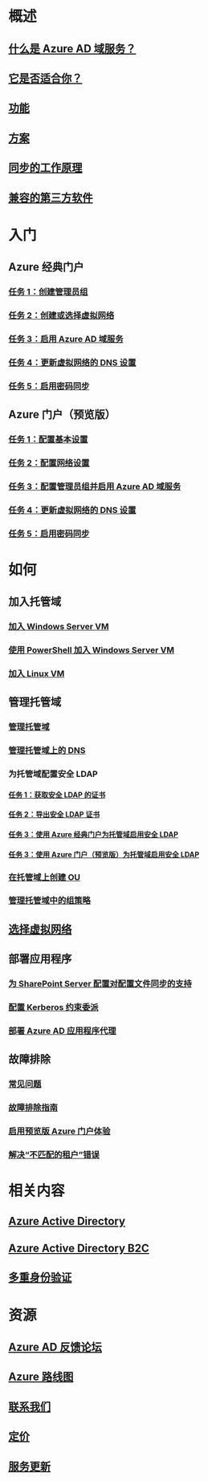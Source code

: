 # 概述

## [什么是 Azure AD 域服务？](active-directory-ds-overview.md)

## [它是否适合你？](active-directory-ds-comparison.md)

## [功能](active-directory-ds-features.md)

## [方案](active-directory-ds-scenarios.md)

## [同步的工作原理](active-directory-ds-synchronization.md)

## [兼容的第三方软件](active-directory-ds-compatible-software.md)


# 入门

## Azure 经典门户

### [任务 1：创建管理员组](active-directory-ds-getting-started-create-group.md)

### [任务 2：创建或选择虚拟网络](active-directory-ds-getting-started-vnet.md)

### [任务 3：启用 Azure AD 域服务](active-directory-ds-getting-started-enableaadds.md)

### [任务 4：更新虚拟网络的 DNS 设置](active-directory-ds-getting-started-update-dns.md)

### [任务 5：启用密码同步](active-directory-ds-getting-started-password-sync.md)

## Azure 门户（预览版）

### [任务 1：配置基本设置](active-directory-ds-getting-started.md)

### [任务 2：配置网络设置](active-directory-ds-getting-started-network.md)

### [任务 3：配置管理员组并启用 Azure AD 域服务](active-directory-ds-getting-started-admingroup.md)

### [任务 4：更新虚拟网络的 DNS 设置](active-directory-ds-getting-started-dns.md)

### [任务 5：启用密码同步](active-directory-ds-getting-started-password-sync.md)


# 如何

## 加入托管域

### [加入 Windows Server VM](active-directory-ds-admin-guide-join-windows-vm.md)

### [使用 PowerShell 加入 Windows Server VM](active-directory-ds-admin-guide-join-windows-vm-classic-powershell.md)

### [加入 Linux VM](active-directory-ds-admin-guide-join-rhel-linux-vm.md)

## 管理托管域

### [管理托管域](active-directory-ds-admin-guide-administer-domain.md)

### [管理托管域上的 DNS](active-directory-ds-admin-guide-administer-dns.md)

### 为托管域配置安全 LDAP

#### [任务 1：获取安全 LDAP 的证书](active-directory-ds-admin-guide-configure-secure-ldap.md)

#### [任务 2：导出安全 LDAP 证书](active-directory-ds-admin-guide-configure-secure-ldap-export-pfx.md)

#### [任务 3：使用 Azure 经典门户为托管域启用安全 LDAP](active-directory-ds-admin-guide-configure-secure-ldap-enable-ldaps-classic.md)

#### [任务 3：使用 Azure 门户（预览版）为托管域启用安全 LDAP](active-directory-ds-admin-guide-configure-secure-ldap-enable-ldaps.md)


### [在托管域上创建 OU](active-directory-ds-admin-guide-create-ou.md)

### [管理托管域中的组策略](active-directory-ds-admin-guide-administer-group-policy.md)

## [选择虚拟网络](active-directory-ds-networking.md)

## 部署应用程序

### [为 SharePoint Server 配置对配置文件同步的支持](active-directory-ds-enable-sharepoint-profile-sync.md)

### [配置 Kerberos 约束委派](active-directory-ds-enable-kcd.md)

### [部署 Azure AD 应用程序代理](active-directory-ds-deploy-azure-app-proxy.md)

## 故障排除

### [常见问题](active-directory-ds-faqs.md)

### [故障排除指南](active-directory-ds-troubleshooting.md)

### [启用预览版 Azure 门户体验](active-directory-ds-azure-portal-enable-preview-access.md)

### [解决“不匹配的租户”错误](active-directory-ds-mismatched-tenant-error.md)


# 相关内容

## [Azure Active Directory](../active-directory/active-directory-whatis.md)

## [Azure Active Directory B2C](../active-directory-b2c/active-directory-b2c-overview.md)

## [多重身份验证](../multi-factor-authentication/multi-factor-authentication.md)


# 资源

## [Azure AD 反馈论坛](https://feedback.azure.com/forums/169401-azure-active-directory)

## [Azure 路线图](https://azure.microsoft.com/roadmap/)

## [联系我们](active-directory-ds-contact-us.md)

## [定价](https://azure.microsoft.com/pricing/details/active-directory-ds/)

## [服务更新](https://azure.microsoft.com/updates/?product=active-directory-ds)

